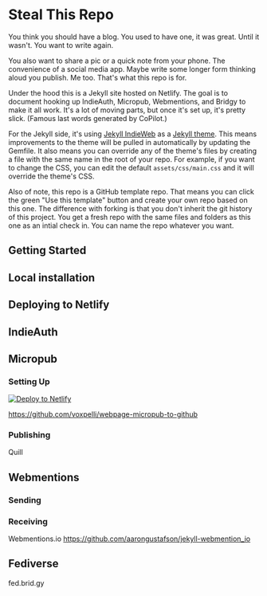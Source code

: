 # Steal This Repo

You think you should have a blog. You used to have one, it was great. Until it wasn't. You want to write again.

You also want to share a pic or a quick note from your phone. The convenience of a social media app. Maybe write some longer form thinking aloud you publish. Me too. That's what this repo is for.

Under the hood this is a Jekyll site hosted on Netlify. The goal is to document hooking up IndieAuth, Micropub, Webmentions, and Bridgy to make it all work. It's a lot of moving parts, but once it's set up, it's pretty slick. (Famous last words generated by CoPilot.)

For the Jekyll side, it's using [Jekyll IndieWeb](https://github.com/miklb/jekyll-indieweb) as a [Jekyll theme](https://jekyllrb.com/docs/themes/). This means improvements to the theme will be pulled in automatically by updating the Gemfile. It also means you can override any of the theme's files by creating a file with the same name in the root of your repo. For example, if you want to change the CSS, you can edit the default `assets/css/main.css` and it will override the theme's CSS.

Also of note, this repo is a GitHub template repo. That means you can click the green "Use this template" button and create your own repo based on this one. The difference with forking is that you don't inherit the git history of this project. You get a fresh repo with the same files and folders as this one as an intial check in. You can name the repo whatever you want.

## Getting Started

## Local installation

## Deploying to Netlify

## IndieAuth

## Micropub
### Setting Up
[![Deploy to Netlify](https://www.netlify.com/img/deploy/button.svg)](https://app.netlify.com/start/deploy?repository=https://github.com/mikb/webpage-micropub-to-github)

https://github.com/voxpelli/webpage-micropub-to-github
### Publishing
Quill

## Webmentions
### Sending
### Receiving
Webmentions.io
https://github.com/aarongustafson/jekyll-webmention_io

## Fediverse
fed.brid.gy

